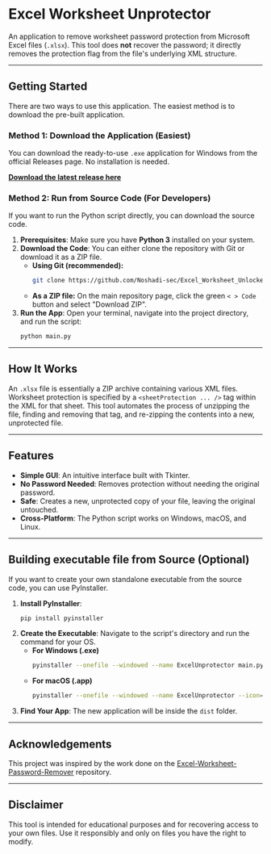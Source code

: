 # Excel Worksheet Unprotector

An application to remove worksheet password protection from Microsoft Excel files (`.xlsx`). This tool does **not** recover the password; it directly removes the protection flag from the file's underlying XML structure.



---

## Getting Started

There are two ways to use this application. The easiest method is to download the pre-built application.

### Method 1: Download the Application (Easiest)

You can download the ready-to-use `.exe` application for Windows from the official Releases page. No installation is needed.

**[Download the latest release here](https://github.com/Noshadi-sec/Excel_Worksheet_Unlocker/releases)**

### Method 2: Run from Source Code (For Developers)

If you want to run the Python script directly, you can download the source code.

1.  **Prerequisites**: Make sure you have **Python 3** installed on your system.
2.  **Download the Code**: You can either clone the repository with Git or download it as a ZIP file.
    * **Using Git (recommended):**
        ```bash
        git clone https://github.com/Noshadi-sec/Excel_Worksheet_Unlocker.git
        ```
    * **As a ZIP file:** On the main repository page, click the green `< > Code` button and select "Download ZIP".
3.  **Run the App**: Open your terminal, navigate into the project directory, and run the script:
    ```bash
    python main.py
    ```

---

## How It Works

An `.xlsx` file is essentially a ZIP archive containing various XML files. Worksheet protection is specified by a `<sheetProtection ... />` tag within the XML for that sheet. This tool automates the process of unzipping the file, finding and removing that tag, and re-zipping the contents into a new, unprotected file.

---

## Features

* **Simple GUI**: An intuitive interface built with Tkinter.
* **No Password Needed**: Removes protection without needing the original password.
* **Safe**: Creates a new, unprotected copy of your file, leaving the original untouched.
* **Cross-Platform**: The Python script works on Windows, macOS, and Linux.

---

## Building executable file from Source (Optional)

If you want to create your own standalone executable from the source code, you can use PyInstaller.

1.  **Install PyInstaller**:
    ```bash
    pip install pyinstaller
    ```
2.  **Create the Executable**: Navigate to the script's directory and run the command for your OS.
    * **For Windows (.exe)**
        ```bash
        pyinstaller --onefile --windowed --name ExcelUnprotector main.py
        ```
    * **For macOS (.app)**
        ```bash
        pyinstaller --onefile --windowed --name ExcelUnprotector --icon=your_icon.icns main.py
        ```
3.  **Find Your App**: The new application will be inside the `dist` folder.

---

## Acknowledgements

This project was inspired by the work done on the [Excel-Worksheet-Password-Remover](https://github.com/aziascreations/Excel-Worksheet-Password-Remover) repository.

---

## Disclaimer

This tool is intended for educational purposes and for recovering access to your own files. Use it responsibly and only on files you have the right to modify.